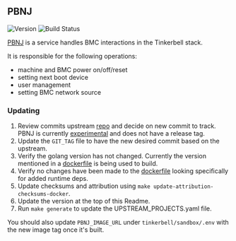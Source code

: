 ## **PBNJ**
![Version](https://img.shields.io/badge/version-9a09ef8e6fd38d1e54359743a4c6a64dc598748f-blue)
![Build Status](https://codebuild.us-west-2.amazonaws.com/badges?uuid=eyJlbmNyeXB0ZWREYXRhIjoid2ljSmVyT01VN0tXZ1N2YVNoZml3UVIycUluczh2NDUvaGgyWXhMaVp2NFFuV1M3RjZVelY5WFVEMmhhZlUwaDl6UWlwS2pxYUlpZ1RLdEU0NmNMNDFnPSIsIml2UGFyYW1ldGVyU3BlYyI6IkQwOWtkMmlEV0Yyb1dYSVoiLCJtYXRlcmlhbFNldFNlcmlhbCI6MX0%3D&branch=main)

[PBNJ](https://github.com/tinkerbell/pbnj) is a service handles BMC interactions in the Tinkerbell stack.

It is responsible for the following operations:
* machine and BMC power on/off/reset
* setting next boot device
* user management
* setting BMC network source

### Updating

1. Review commits upstream [repo](https://github.com/tinkerbell/pbnj) and decide on new commit to track. PBNJ is currently [experimental](https://github.com/packethost/standards/blob/main/experimental-statement.md) and does not have a release tag.
1. Update the `GIT_TAG` file to have the new desired commit based on the upstream.
1. Verify the golang version has not changed. Currently the version mentioned in a [dockerfile](https://github.com/tinkerbell/pbnj/blob/main/cmd/pbnj/Dockerfile#L1) is being used to build.
1. Verify no changes have been made to the [dockerfile](https://github.com/tinkerbell/pbnj/blob/main/cmd/pbnj/Dockerfile) looking specifically for added runtime deps.
1. Update checksums and attribution using `make update-attribution-checksums-docker`.
1. Update the version at the top of this Readme.
1. Run `make generate` to update the UPSTREAM_PROJECTS.yaml file.

You should also update `PBNJ_IMAGE_URL` under `tinkerbell/sandbox/.env` with the new image tag once it's built.